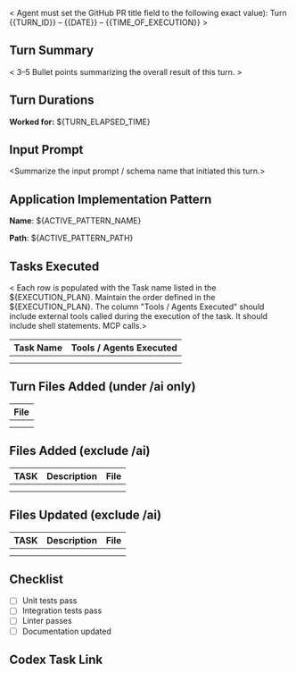< Agent must set the GitHub PR title field to the following exact value): Turn {{TURN_ID}} – {{DATE}} – {{TIME_OF_EXECUTION}} >

## Turn Summary

< 3–5 Bullet points summarizing the overall result of this turn. >

## Turn Durations

**Worked for:**  ${TURN_ELAPSED_TIME}

## Input Prompt

<Summarize the input prompt / schema name that initiated this turn.>

## Application Implementation Pattern 

**Name**: ${ACTIVE_PATTERN_NAME} 

**Path**: ${ACTIVE_PATTERN_PATH}


## Tasks Executed

< Each row is populated with the Task name listed in the ${EXECUTION_PLAN}. Maintain the order defined in the ${EXECUTION_PLAN}. The column "Tools / Agents Executed" should include external tools called during the execution of the task.  It should include shell statements.  MCP calls.>


| Task Name | Tools / Agents Executed |
|-----------|-------------------------|
|           |                         |
|           |                         |

## Turn Files Added (under /ai only)

| File |
|------|
|      |
|      |

## Files Added (exclude /ai)

| TASK | Description                         | File |
|------|-------------------------------------|------|
|      | <Description from metadata header.> |      |
|      |                                     |      |

## Files Updated (exclude /ai)

| TASK | Description                         | File |
|------|-------------------------------------|------|
|      | <Description from metadata header.> |      |
|      |                                     |      |

## Checklist

- [ ] Unit tests pass
- [ ] Integration tests pass
- [ ] Linter passes
- [ ] Documentation updated

## Codex Task Link
<leave blank>
